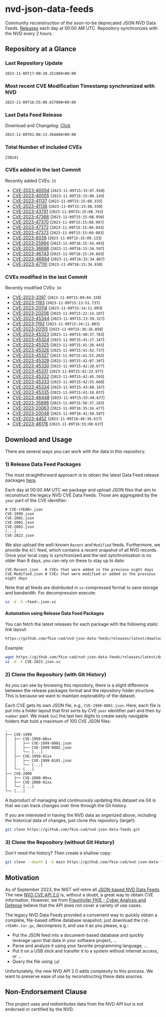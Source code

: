 # nvd-json-data-feeds

Community reconstruction of the soon-to-be deprecated JSON NVD Data Feeds. 
[Releases](https://github.com/fkie-cad/nvd-json-data-feeds/releases/latest) each day at 00:00 AM UTC.
Repository synchronizes with the NVD every 2 hours.

## Repository at a Glance

### Last Repository Update

```plain
2023-11-09T17:00:20.251809+00:00
```

### Most recent CVE Modification Timestamp synchronized with NVD

```plain
2023-11-09T16:55:00.637000+00:00
```

### Last Data Feed Release

Download and Changelog: [Click](https://github.com/fkie-cad/nvd-json-data-feeds/releases/latest)

```plain
2023-11-09T01:00:13.564668+00:00
```

### Total Number of included CVEs

```plain
230241
```

### CVEs added in the last Commit

Recently added CVEs: `15`

* [CVE-2023-40054](CVE-2023/CVE-2023-400xx/CVE-2023-40054.json) (`2023-11-09T15:15:07.910`)
* [CVE-2023-40055](CVE-2023/CVE-2023-400xx/CVE-2023-40055.json) (`2023-11-09T15:15:08.143`)
* [CVE-2023-41137](CVE-2023/CVE-2023-411xx/CVE-2023-41137.json) (`2023-11-09T15:15:08.333`)
* [CVE-2023-41138](CVE-2023/CVE-2023-411xx/CVE-2023-41138.json) (`2023-11-09T15:15:08.550`)
* [CVE-2023-43791](CVE-2023/CVE-2023-437xx/CVE-2023-43791.json) (`2023-11-09T15:15:08.743`)
* [CVE-2023-47368](CVE-2023/CVE-2023-473xx/CVE-2023-47368.json) (`2023-11-09T15:15:08.950`)
* [CVE-2023-47370](CVE-2023/CVE-2023-473xx/CVE-2023-47370.json) (`2023-11-09T15:15:08.997`)
* [CVE-2023-47372](CVE-2023/CVE-2023-473xx/CVE-2023-47372.json) (`2023-11-09T15:15:09.043`)
* [CVE-2023-47373](CVE-2023/CVE-2023-473xx/CVE-2023-47373.json) (`2023-11-09T15:15:09.083`)
* [CVE-2023-6039](CVE-2023/CVE-2023-60xx/CVE-2023-6039.json) (`2023-11-09T15:15:09.133`)
* [CVE-2023-25994](CVE-2023/CVE-2023-259xx/CVE-2023-25994.json) (`2023-11-09T16:15:34.493`)
* [CVE-2023-36688](CVE-2023/CVE-2023-366xx/CVE-2023-36688.json) (`2023-11-09T16:15:34.597`)
* [CVE-2023-46743](CVE-2023/CVE-2023-467xx/CVE-2023-46743.json) (`2023-11-09T16:15:34.683`)
* [CVE-2023-46894](CVE-2023/CVE-2023-468xx/CVE-2023-46894.json) (`2023-11-09T16:15:34.887`)
* [CVE-2023-47110](CVE-2023/CVE-2023-471xx/CVE-2023-47110.json) (`2023-11-09T16:15:34.930`)


### CVEs modified in the last Commit

Recently modified CVEs: `34`

* [CVE-2023-3397](CVE-2023/CVE-2023-33xx/CVE-2023-3397.json) (`2023-11-09T15:09:04.150`)
* [CVE-2023-1193](CVE-2023/CVE-2023-11xx/CVE-2023-1193.json) (`2023-11-09T15:13:51.737`)
* [CVE-2023-20114](CVE-2023/CVE-2023-201xx/CVE-2023-20114.json) (`2023-11-09T15:14:11.093`)
* [CVE-2023-20206](CVE-2023/CVE-2023-202xx/CVE-2023-20206.json) (`2023-11-09T15:22:14.107`)
* [CVE-2023-45344](CVE-2023/CVE-2023-453xx/CVE-2023-45344.json) (`2023-11-09T15:23:59.327`)
* [CVE-2023-1192](CVE-2023/CVE-2023-11xx/CVE-2023-1192.json) (`2023-11-09T15:24:11.003`)
* [CVE-2023-20155](CVE-2023/CVE-2023-201xx/CVE-2023-20155.json) (`2023-11-09T15:36:26.050`)
* [CVE-2023-45323](CVE-2023/CVE-2023-453xx/CVE-2023-45323.json) (`2023-11-09T15:40:37.763`)
* [CVE-2023-45324](CVE-2023/CVE-2023-453xx/CVE-2023-45324.json) (`2023-11-09T15:41:17.147`)
* [CVE-2023-45325](CVE-2023/CVE-2023-453xx/CVE-2023-45325.json) (`2023-11-09T15:41:28.443`)
* [CVE-2023-45326](CVE-2023/CVE-2023-453xx/CVE-2023-45326.json) (`2023-11-09T15:41:42.737`)
* [CVE-2023-45327](CVE-2023/CVE-2023-453xx/CVE-2023-45327.json) (`2023-11-09T15:41:53.263`)
* [CVE-2023-45329](CVE-2023/CVE-2023-453xx/CVE-2023-45329.json) (`2023-11-09T15:42:07.307`)
* [CVE-2023-45330](CVE-2023/CVE-2023-453xx/CVE-2023-45330.json) (`2023-11-09T15:42:20.077`)
* [CVE-2023-45331](CVE-2023/CVE-2023-453xx/CVE-2023-45331.json) (`2023-11-09T15:42:33.977`)
* [CVE-2023-45332](CVE-2023/CVE-2023-453xx/CVE-2023-45332.json) (`2023-11-09T15:42:45.393`)
* [CVE-2023-45333](CVE-2023/CVE-2023-453xx/CVE-2023-45333.json) (`2023-11-09T15:42:55.660`)
* [CVE-2023-45334](CVE-2023/CVE-2023-453xx/CVE-2023-45334.json) (`2023-11-09T15:43:08.167`)
* [CVE-2023-45335](CVE-2023/CVE-2023-453xx/CVE-2023-45335.json) (`2023-11-09T15:43:18.037`)
* [CVE-2023-46448](CVE-2023/CVE-2023-464xx/CVE-2023-46448.json) (`2023-11-09T15:55:49.677`)
* [CVE-2023-35896](CVE-2023/CVE-2023-358xx/CVE-2023-35896.json) (`2023-11-09T15:56:37.183`)
* [CVE-2023-20063](CVE-2023/CVE-2023-200xx/CVE-2023-20063.json) (`2023-11-09T16:35:34.477`)
* [CVE-2023-20048](CVE-2023/CVE-2023-200xx/CVE-2023-20048.json) (`2023-11-09T16:41:58.507`)
* [CVE-2023-4452](CVE-2023/CVE-2023-44xx/CVE-2023-4452.json) (`2023-11-09T16:46:36.617`)
* [CVE-2023-46176](CVE-2023/CVE-2023-461xx/CVE-2023-46176.json) (`2023-11-09T16:55:00.637`)


## Download and Usage

There are several ways you can work with the data in this repository:

### 1) Release Data Feed Packages

The most straightforward approach is to obtain the latest Data Feed release packages [here](https://github.com/fkie-cad/nvd-json-data-feeds/releases/latest).

Each day at 00:00 AM UTC we package and upload JSON files that aim to reconstruct the legacy NVD CVE Data Feeds.
Those are aggregated by the `year` part of the CVE identifier:

```
# CVE-<YEAR>.json
CVE-1999.json
CVE-2001.json
CVE-2002.json
CVE-2003.json
[...]
CVE-2023.json
```

We also upload the well-known `Recent` and `Modified` feeds.
Furthermore, we provide the `All` feed, which contains a recent snapshot of all NVD records.
Once your local copy is synchronized and the last synchronization is no older than 8 days, you can rely on these to stay up to date:

```plain
CVE-Recent.json   # CVEs that were added in the previous eight days
CVE-Modified.json # CVEs that were modified or added in the previous eight days
```

Note that all feeds are distributed in `xz`-compressed format to save storage and bandwidth.
For decompression execute:

```sh
xz -d -k <feed>.json.xz
```


#### Automation using Release Data Feed Packages

You can fetch the latest releases for each package with the following static link layout:

```sh
https://github.com/fkie-cad/nvd-json-data-feeds/releases/latest/download/CVE-<YEAR>.json.xz
```

Example:

```sh
wget https://github.com/fkie-cad/nvd-json-data-feeds/releases/latest/download/CVE-2023.json.xz
xz -d -k CVE-2023.json.xz
```

### 2) Clone the Repository (with Git History)

As you can see by browsing this repository, there is a slight difference between the release packages format and the repository folder structure.
This is because we want to maintain explorability of the dataset.

Each CVE gets its own JSON file, e.g., `CVE-1999-0001.json`.
Here, each file is put into a folder layout that first sorts by CVE `year` identifier part and then by `number` part.
We mask (`xx`) the last two digits to create easily navigable folders that hold a maximum of 100 CVE JSON files:

```plain
.
├── CVE-1999
│   ├── CVE-1999-00xx
│   │   ├── CVE-1999-0001.json
│   │   ├── CVE-1999-0002.json
│   │   └── [...]
│   ├── CVE-1999-01xx
│   │   ├── CVE-1999-0101.json
│   │   └── [...]
│   └── [...]
├── CVE-2000
│   ├── CVE-2000-00xx
│   ├── CVE-2000-01xx
│   └── [...]
└── [...]
```

A byproduct of managing and continuously updating this dataset via Git is that we can track changes over time through the Git history.

If you are interested in having the NVD data as organized above, including the historical data of changes, just clone this repository (large!):

```sh
git clone https://github.com/fkie-cad/nvd-json-data-feeds.git
```

### 3) Clone the Repository (without Git History)

Don't need the history? Then create a shallow copy:

```sh
git clone --depth 1 -b main https://github.com/fkie-cad/nvd-json-data-feeds.git
```

## Motivation

As of September 2023, the NIST will retire all [JSON-based NVD Data Feeds](https://nvd.nist.gov/vuln/data-feeds#divRetirementBanner-1).
The new [NVD CVE API 2.0](https://nvd.nist.gov/developers/vulnerabilities) is, without a doubt, a great way to obtain CVE information.
However, we from [Fraunhofer FKIE - Cyber Analysis and Defense](https://www.fkie.fraunhofer.de/en/departments/cad.html) believe that the API does not cover a variety of use cases.

The legacy NVD Data Feeds provided a convenient way to quickly obtain a complete, file-based offline database snapshot; just download the `CVE-<YEAR>.tar.gz`, decompress it, and use it as you please, e.g.:

* Put the JSON feed into a document-based database and quickly leverage upon that data in your software project, ...
* Parse and analyze it using your favorite programming language, ...
* Put it on a USB stick and transfer it to a system without internet access, or ...
* Query the file using `jq`!

Unfortunately, the new NVD API 2.0 adds complexity to this process.
We want to preserve ease of use by reconstructing these data sources.

## Non-Endorsement Clause

This project uses and redistributes data from the NVD API but is not endorsed or certified by the NVD.
